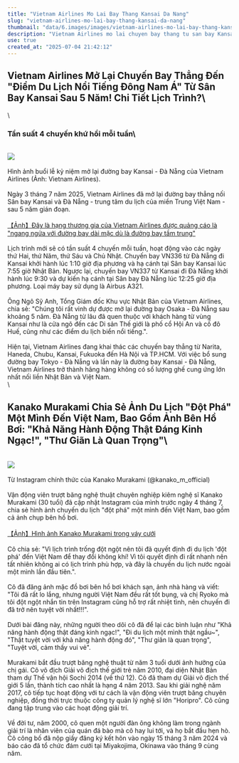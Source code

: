 ```yaml
---
title: "Vietnam Airlines Mo Lai Bay Thang Kansai Da Nang"
slug: "vietnam-airlines-mo-lai-bay-thang-kansai-da-nang"
thumbnail: "data/6.images/images/vietnam-airlines-mo-lai-bay-thang-kansai-da-nang.webp"
description: "Vietnam Airlines mo lai chuyen bay thang tu san bay Kansai den Da Nang sau 5 nam. Van dong vien truot bang nghe nghiep Kanako Murakami chia se hinh anh chuyen du lich den Vietnam cua co."
use: true
created_at: "2025-07-04 21:42:12"
---
```


## Vietnam Airlines Mở Lại Chuyến Bay Thẳng Đến "Điểm Du Lịch Nổi Tiếng Đông Nam Á" Từ Sân Bay Kansai Sau 5 Năm! Chi Tiết Lịch Trình?\
\
### Tần suất 4 chuyến khứ hồi mỗi tuần\
\
![](/images/20250704-00562667-norimono-000-1-view.webp)\
\
Hình ảnh buổi lễ kỷ niệm mở lại đường bay Kansai - Đà Nẵng của Vietnam Airlines (Ảnh: Vietnam Airlines).\
\
Ngày 3 tháng 7 năm 2025, Vietnam Airlines đã mở lại đường bay thẳng nối Sân bay Kansai và Đà Nẵng - trung tâm du lịch của miền Trung Việt Nam - sau 5 năm gián đoạn.\
\
[【Ảnh】Đây là hạng thương gia của Vietnam Airlines được quảng cáo là "ngang ngửa với đường bay dài mặc dù là đường bay tầm trung"](https://trafficnews.jp/photo/562667?utm_source=news.yahoo.co.jp&utm_medium=referral&utm_campaign=562667_6)\
\
Lịch trình mới sẽ có tần suất 4 chuyến mỗi tuần, hoạt động vào các ngày thứ Hai, thứ Năm, thứ Sáu và Chủ Nhật. Chuyến bay VN336 từ Đà Nẵng đi Kansai khởi hành lúc 1:10 giờ địa phương và hạ cánh tại Sân bay Kansai lúc 7:55 giờ Nhật Bản. Ngược lại, chuyến bay VN337 từ Kansai đi Đà Nẵng khởi hành lúc 9:30 và dự kiến hạ cánh tại Sân bay Đà Nẵng lúc 12:25 giờ địa phương. Loại máy bay sử dụng là Airbus A321.\
\
Ông Ngô Sỹ Anh, Tổng Giám đốc Khu vực Nhật Bản của Vietnam Airlines, chia sẻ: "Chúng tôi rất vinh dự được mở lại đường bay Osaka - Đà Nẵng sau khoảng 5 năm. Đà Nẵng từ lâu đã quen thuộc với khách hàng từ vùng Kansai như là cửa ngõ đến các Di sản Thế giới là phố cổ Hội An và cố đô Huế, cũng như các điểm du lịch biển nổi tiếng.".\
\
Hiện tại, Vietnam Airlines đang khai thác các chuyến bay thẳng từ Narita, Haneda, Chubu, Kansai, Fukuoka đến Hà Nội và TP.HCM. Với việc bổ sung đường bay Tokyo - Đà Nẵng và lần này là đường bay Kansai - Đà Nẵng, Vietnam Airlines trở thành hãng hàng không có số lượng ghế cung ứng lớn nhất nối liền Nhật Bản và Việt Nam.\
\
## Kanako Murakami Chia Sẻ Ảnh Du Lịch "Đột Phá" Một Mình Đến Việt Nam, Bao Gồm Ảnh Bên Hồ Bơi: "Khả Năng Hành Động Thật Đáng Kinh Ngạc!", "Thư Giãn Là Quan Trọng"\
\
![](/images/20250704-00000113-spnannex-000-3-view.webp)\
\
Từ Instagram chính thức của Kanako Murakami (@kanako_m_official)\
\
Vận động viên trượt băng nghệ thuật chuyên nghiệp kiêm nghệ sĩ Kanako Murakami (30 tuổi) đã cập nhật Instagram của mình trước ngày 4 tháng 7, chia sẻ hình ảnh chuyến du lịch "đột phá" một mình đến Việt Nam, bao gồm cả ảnh chụp bên hồ bơi.\
\
[【Ảnh】Hình ảnh Kanako Murakami trong váy cưới](https://www.sponichi.co.jp/entertainment/news/2025/07/04/gazo/20250704s10041000076000p.html?nid=20250704s00041000093000c&screen=1&ref=yahoo)\
\
Cô chia sẻ: "Vì lịch trình trống đột ngột nên tôi đã quyết định đi du lịch 'đột phá' đến Việt Nam để thay đổi không khí! Vì tôi quyết định đi rất nhanh nên tất nhiên không ai có lịch trình phù hợp, và đây là chuyến du lịch nước ngoài một mình lần đầu tiên.".\
\
Cô đã đăng ảnh mặc đồ bơi bên hồ bơi khách sạn, ảnh nhà hàng và viết: "Tôi đã rất lo lắng, nhưng người Việt Nam đều rất tốt bụng, và chị Ryoko mà tôi đột ngột nhắn tin trên Instagram cũng hỗ trợ rất nhiệt tình, nên chuyến đi đã trở nên tuyệt vời nhất!!!".\
\
Dưới bài đăng này, những người theo dõi cô đã để lại các bình luận như "Khả năng hành động thật đáng kinh ngạc!", "Đi du lịch một mình thật ngầu~", "Thật tuyệt vời với khả năng hành động đó", "Thư giãn là quan trọng", "Tuyệt vời, cảm thấy vui vẻ".\
\
Murakami bắt đầu trượt băng nghệ thuật từ năm 3 tuổi dưới ảnh hưởng của chị gái. Cô vô địch Giải vô địch thế giới trẻ năm 2010, đại diện Nhật Bản tham dự Thế vận hội Sochi 2014 (về thứ 12). Cô đã tham dự Giải vô địch thế giới 5 lần, thành tích cao nhất là hạng 4 năm 2013. Sau khi giải nghệ năm 2017, cô tiếp tục hoạt động với tư cách là vận động viên trượt băng chuyên nghiệp, đồng thời trực thuộc công ty quản lý nghệ sĩ lớn "Horipro". Cô cũng đang tập trung vào các hoạt động giải trí.\
\
Về đời tư, năm 2000, cô quen một người đàn ông không làm trong ngành giải trí là nhân viên của quán đá bào mà cô hay lui tới, và họ bắt đầu hẹn hò. Cô công bố đã nộp giấy đăng ký kết hôn vào ngày 15 tháng 3 năm 2024 và báo cáo đã tổ chức đám cưới tại Miyakojima, Okinawa vào tháng 9 cùng năm.